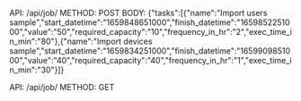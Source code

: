 API: /api/job/
METHOD: POST
BODY:
{"tasks":[{"name":"Import users sample","start_datetime":"1659848651000","finish_datetime":"1659852251000","value":"50","required_capacity":"10","frequency_in_hr":"2","exec_time_in_min":"80"},{"name":"Import devices sample","start_datetime":"1659834251000","finish_datetime":"1659909851000","value":"40","required_capacity":"40","frequency_in_hr":"1","exec_time_in_min":"30"}]}

API: /api/job/
METHOD: GET